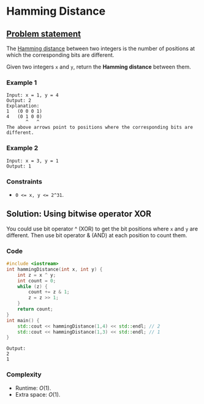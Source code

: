 # Hamming Distance

## [Problem statement](https://leetcode.com/problems/hamming-distance/)
The [Hamming distance](https://en.wikipedia.org/wiki/Hamming_distance) between two integers is the number of positions at which the corresponding bits are different.

Given two integers `x` and `y`, return the **Hamming distance** between them.

### Example 1
```text
Input: x = 1, y = 4
Output: 2
Explanation:
1   (0 0 0 1)
4   (0 1 0 0)
       ^   ^
The above arrows point to positions where the corresponding bits are different.
```

### Example 2
```text
Input: x = 3, y = 1
Output: 1
```
 

### Constraints

* `0 <= x, y <= 2^31`.

## Solution: Using bitwise operator XOR
You could use bit operator ^ (XOR) to get the bit positions where `x` and `y` are different. Then use bit operator & (AND) at each position to count them.

### Code
```cpp
#include <iostream>
int hammingDistance(int x, int y) {
    int z = x ^ y;
    int count = 0;
    while (z) {
        count += z & 1;
        z = z >> 1;
    }
    return count;
}
int main() {
    std::cout << hammingDistance(1,4) << std::endl; // 2
    std::cout << hammingDistance(1,3) << std::endl; // 1
}
```
```text
Output:
2
1
```

### Complexity
* Runtime: $O(1)$.
* Extra space: $O(1)$.




